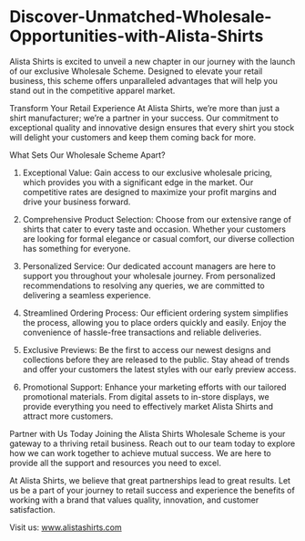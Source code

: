 # Discover-Unmatched-Wholesale-Opportunities-with-Alista-Shirts
Alista Shirts is excited to unveil a new chapter in our journey with the launch of our exclusive Wholesale Scheme. Designed to elevate your retail business, this scheme offers unparalleled advantages that will help you stand out in the competitive apparel market.

Transform Your Retail Experience
At Alista Shirts, we’re more than just a shirt manufacturer; we’re a partner in your success. Our commitment to exceptional quality and innovative design ensures that every shirt you stock will delight your customers and keep them coming back for more.

What Sets Our Wholesale Scheme Apart?
1. Exceptional Value:
Gain access to our exclusive wholesale pricing, which provides you with a significant edge in the market. Our competitive rates are designed to maximize your profit margins and drive your business forward.

2. Comprehensive Product Selection:
Choose from our extensive range of shirts that cater to every taste and occasion. Whether your customers are looking for formal elegance or casual comfort, our diverse collection has something for everyone.

3. Personalized Service:
Our dedicated account managers are here to support you throughout your wholesale journey. From personalized recommendations to resolving any queries, we are committed to delivering a seamless experience.

4. Streamlined Ordering Process:
Our efficient ordering system simplifies the process, allowing you to place orders quickly and easily. Enjoy the convenience of hassle-free transactions and reliable deliveries.

5. Exclusive Previews:
Be the first to access our newest designs and collections before they are released to the public. Stay ahead of trends and offer your customers the latest styles with our early preview access.

6. Promotional Support:
Enhance your marketing efforts with our tailored promotional materials. From digital assets to in-store displays, we provide everything you need to effectively market Alista Shirts and attract more customers.

Partner with Us Today
Joining the Alista Shirts Wholesale Scheme is your gateway to a thriving retail business. Reach out to our team today to explore how we can work together to achieve mutual success. We are here to provide all the support and resources you need to excel.

At Alista Shirts, we believe that great partnerships lead to great results. Let us be a part of your journey to retail success and experience the benefits of working with a brand that values quality, innovation, and customer satisfaction.

Visit us: www.alistashirts.com
